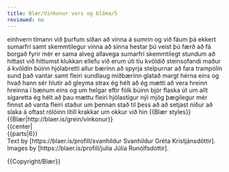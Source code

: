```yaml
---
title: Blær/Vinkonur vors og blóma/5
reviewed: no
---
```

<vocabulary>
einhvern tímann
við þurfum
síðan
að vinna
á sumrin
og
við fáum
þá
ekkert
sumarfrí
samt
skemmtilegur
vinna
að sinna
hestar
þú veist
þú færð
að fá borgað
fyrir
mér er sama
alveg
allavega
sumarfrí
skemmtilegt
stundum
að hittast
við hittumst
klukkan
ellefu
við erum
úti
tíu
kvöldið
steinsofandi
maður
á kvöldin
búinn
hjólabretti
allur
bærinn
að spyrja
stelpurnar
að fara
trampólín
sund
það vantar
samt
fleiri
sundlaug
miðbærinn
glatað
margt
hérna
eins og
hvað
hann sér
hlutir
að gleyma
strax
ég hélt að ég mætti
að vera
hreinn
hreinna
í bænum
eins og
um helgar
eftir
fólk
búinn
bjór
flaska
út um allt
sígaretta
ég hélt að þau mættu
fleiri
hjólastígur
nýi
mjög
þægilegur
mér finnst
að vanta
fleiri
staður
um þennan stað
til þess að
að setjast
niður
að slaka á
oftast
rólóinn
lítill
krakkar
um okkur
við hin
</vocabulary>
{{Blær styles}}
{{Blær|http://blaer.is/grein/vinkonur}}

<div class="book" data-translate=true data-audio-file="vinkonurvorsogbloma-05-5.mp3">
{{center|<Audio src="vinkonurvorsogbloma-05-5.mp3"/>}}

<div class="blaer article">

<div class="article-entry">
  <div class="image-box image-box-large">

    <video poster="/api/content?title=File:Blær_–_Vinkonur_vors_og_blóma_67195.jpeg" autoplay loop muted>
  <source src="/api/content?title=File:Blær_–_Vinkonur_vors_og_blóma_28901.webm" type="video/webm">
  <source src="/api/content?title=File:Blær_–_Vinkonur_vors_og_blóma_21753.mp4" type="video/mp4">
</video>
  </div>

  <div class="image-box image-box-medium">
    <Image src="Blær_–_Vinkonur_vors_og_blóma_53544.jpeg">
  </div>

  <div class="image-box image-box-medium">
    <Image src="Blær_–_Vinkonur_vors_og_blóma_99870.jpeg">
  </div>

  <div class="text">
    <p><strong data-no-translate="true" data-no-audio="true">Íris:</strong> Einhvern tímann þurfum við síðan að vinna á sumrin og þá fáum við ekkert sumarfrí.<br><strong data-no-translate="true" data-no-audio="true"></strong><strong data-no-translate="true" data-no-audio="true">Hildur:</strong> Ég verð samt í skemmtilegri vinnu, að sinna hestunum.<br><strong data-no-translate="true" data-no-audio="true"></strong><strong data-no-translate="true" data-no-audio="true">Íris:</strong> Þú veist þú færð ekki borgað fyrir það.<br><strong data-no-translate="true" data-no-audio="true"></strong><strong data-no-translate="true" data-no-audio="true">Hildur:</strong> Nei, mér er alveg sama, það er allavega vinna.<br><strong data-no-translate="true" data-no-audio="true"></strong><strong data-no-translate="true" data-no-audio="true">Eva:</strong> Sumarfríið er bara svo skemmtilegt, stundum hittumst við klukkan ellefu
      og erum úti til tíu um kvöldið.<br><strong data-no-translate="true" data-no-audio="true"></strong><strong data-no-translate="true" data-no-audio="true">Íris:</strong> Svo steinsofnar maður á kvöldin, búin að bretta um allan bæinn.<br><strong data-no-translate="true" data-no-audio="true"></strong><strong data-no-translate="true" data-no-audio="true">Hildur: </strong>Spyrja eftir stelpunum, fara á trampólínið og í sund.<br><strong data-no-translate="true" data-no-audio="true">Íris:</strong> Það vantar samt fleiri sundlaugar í miðbæinn, það er bara Sundhöllin.<br><strong data-no-translate="true" data-no-audio="true"></strong><strong data-no-translate="true" data-no-audio="true">Eva:</strong> Hún er alveg glötuð.<br><strong data-no-translate="true" data-no-audio="true"></strong><strong data-no-translate="true" data-no-audio="true">Hildur:</strong> Það er alveg margt sem vantar hérna.<br><strong data-no-translate="true" data-no-audio="true"></strong><strong data-no-translate="true" data-no-audio="true">Eva: </strong>Eins
      og hvað?<br><strong data-no-translate="true" data-no-audio="true"></strong><strong data-no-translate="true" data-no-audio="true">Hildur:</strong> Æi, maður sér svona hluti en gleymir þeim strax.</p>
  </div>

  <div class="text">
    <blockquote>
      <p>„Íris: Það mætti t.d. vera hreinna í bænum. Eins og um helgar eftir að fólk er búið að vera í bænum þá eru bjórflöskur úti um allt.“</p>
    </blockquote>
  </div>

  <div class="text">
    <p><strong data-no-translate="true" data-no-audio="true">Hildur:</strong> Og sígarettur.<br><strong data-no-translate="true" data-no-audio="true"></strong><strong data-no-translate="true" data-no-audio="true">Eva:</strong> Það mættu líka vera fleiri hjólastígar en þessir nýju eru mjög þægilegir.<br><strong data-no-translate="true" data-no-audio="true"></strong><strong data-no-translate="true" data-no-audio="true">Hildur:</strong> Mér finnst vanta fleiri staði eins og þennan,
      til þess að setjast niður og slaka á.<br><strong data-no-translate="true" data-no-audio="true"></strong><strong data-no-translate="true" data-no-audio="true">Íris: </strong>Það eru oftast bara rólóar sem eru bara fyrir litla krakka, ekkert fyrir okkur hin.</p>
  </div>

</div>

</div>

</div>
{{parts|6}}

<Footer>
Text by [https://blaer.is/profill/svanhildur Svanhildur Gréta Kristjánsdóttir].<br/>
Images by [https://blaer.is/profill/julia Júlía Runólfsdóttir].

{{Copyright/Blær}}
</Footer>
